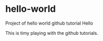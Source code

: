 # hello-world
Project of hello world github tutorial
Hello

This is timy playing with the github tutorials.
